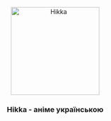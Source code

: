 <p align="center">
 	<a href="https://hikka.io">
		<img src="https://i.imgur.com/jbFhSUk.png" width="200px" alt="Hikka"/>
	</a>
</p>
<h3 align="center">Hikka - аніме українською</h3>